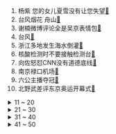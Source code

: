 1. 杨紫 您的女儿夏雪没有让您失望[:link:](https://s.weibo.com/weibo?q=%23杨紫%20您的女儿夏雪没有让您失望%23&Refer=top)
2. 台风烟花 舟山[:link:](https://s.weibo.com/weibo?q=%23台风烟花%20舟山%23&Refer=top)
3. 谢楠微博评论全是吴京表情包[:link:](https://s.weibo.com/weibo?q=%23谢楠微博评论全是吴京表情包%23&Refer=top)
4. 台风[:link:](https://s.weibo.com/weibo?q=%23台风%23&Refer=top)
5. 浙江多地发生海水倒灌[:link:](https://s.weibo.com/weibo?q=%23浙江多地发生海水倒灌%23&Refer=top)
6. 核酸检测时不要接触检测台[:link:](https://s.weibo.com/weibo?q=%23核酸检测时不要接触检测台%23&Refer=top)
7. 向佐怒怼CNN没有道德底线[:link:](https://s.weibo.com/weibo?q=%23向佐怒怼CNN没有道德底线%23&Refer=top)
8. 南京禄口机场[:link:](https://s.weibo.com/weibo?q=%23南京禄口机场%23&Refer=top)
9. 六公主播夺冠[:link:](https://s.weibo.com/weibo?q=%23六公主播夺冠%23&Refer=top)
10. 北野武差评东京奥运开幕式[:link:](https://s.weibo.com/weibo?q=%23北野武差评东京奥运开幕式%23&Refer=top)
<details>
<summary>11 ~ 20</summary>

11. 王嘉尔为孙一文骄傲[:link:](https://s.weibo.com/weibo?q=%23王嘉尔为孙一文骄傲%23&Refer=top)
12. 广东新增1例本土确诊[:link:](https://s.weibo.com/weibo?q=%23广东新增1例本土确诊%23&Refer=top)
13. 李雪琴 重逢是世界上第一浪漫的事情[:link:](https://s.weibo.com/weibo?q=%23李雪琴%20重逢是世界上第一浪漫的事情%23&Refer=top)
14. 武汉志愿者闪现驰援郑州卸完物资就走[:link:](https://s.weibo.com/weibo?q=%23武汉志愿者闪现驰援郑州卸完物资就走%23&Refer=top)
15. 东京奥运早中晚安排3遍中国国歌[:link:](https://s.weibo.com/weibo?q=%23东京奥运早中晚安排3遍中国国歌%23&Refer=top)
16. 吴奇隆体能[:link:](https://s.weibo.com/weibo?q=%23吴奇隆体能%23&Refer=top)
17. 孙一文咬了一口金牌[:link:](https://s.weibo.com/weibo?q=%23孙一文咬了一口金牌%23&Refer=top)
18. 定制手机壳千万别发表情包[:link:](https://s.weibo.com/weibo?q=%23定制手机壳千万别发表情包%23&Refer=top)
19. 深圳暴雨[:link:](https://s.weibo.com/weibo?q=%23深圳暴雨%23&Refer=top)
20. 东京奥运会[:link:](https://s.weibo.com/weibo?q=%23东京奥运会%23&Refer=top)
</details>
<details>
<summary>21 ~ 30</summary>

21. 为什么要去为难打工人[:link:](https://s.weibo.com/weibo?q=%23为什么要去为难打工人%23&Refer=top)
22. 被梁靖康笑死[:link:](https://s.weibo.com/weibo?q=%23被梁靖康笑死%23&Refer=top)
23. 辣目洋子 老dancer了[:link:](https://s.weibo.com/weibo?q=%23辣目洋子%20老dancer了%23&Refer=top)
24. 被彭昱畅笑死[:link:](https://s.weibo.com/weibo?q=%23被彭昱畅笑死%23&Refer=top)
25. 宋威龙 姐就是女王[:link:](https://s.weibo.com/weibo?q=%23宋威龙%20姐就是女王%23&Refer=top)
26. 谢楠回应冲浪看到吴京表情包的感受[:link:](https://s.weibo.com/weibo?q=%23谢楠回应冲浪看到吴京表情包的感受%23&Refer=top)
27. 张彬彬感叹央视的解说好燃[:link:](https://s.weibo.com/weibo?q=%23张彬彬感叹央视的解说好燃%23&Refer=top)
28. 南京疫情[:link:](https://s.weibo.com/weibo?q=%23南京疫情%23&Refer=top)
29. 10分钟预判他救了无数家庭[:link:](https://s.weibo.com/weibo?q=%2310分钟预判他救了无数家庭%23&Refer=top)
30. 沈阳一新增病例曾经停禄口机场[:link:](https://s.weibo.com/weibo?q=%23沈阳一新增病例曾经停禄口机场%23&Refer=top)
</details>
<details>
<summary>31 ~ 40</summary>

31. 应采儿病房内追奥运会[:link:](https://s.weibo.com/weibo?q=%23应采儿病房内追奥运会%23&Refer=top)
32. 百年来最好的一届奥运会[:link:](https://s.weibo.com/weibo?q=%23百年来最好的一届奥运会%23&Refer=top)
33. 收到录取通知书后的朋友圈[:link:](https://s.weibo.com/weibo?q=%23收到录取通知书后的朋友圈%23&Refer=top)
34. 王丽坤生图[:link:](https://s.weibo.com/weibo?q=%23王丽坤生图%23&Refer=top)
35. 我国新能源车人才缺口巨大[:link:](https://s.weibo.com/weibo?q=%23我国新能源车人才缺口巨大%23&Refer=top)
36. 无法抗拒的他[:link:](https://s.weibo.com/weibo?q=%23无法抗拒的他%23&Refer=top)
37. 女老板跪地痛哭求还被冲走2万箱酒[:link:](https://s.weibo.com/weibo?q=%23女老板跪地痛哭求还被冲走2万箱酒%23&Refer=top)
38. 原来这就叫野性消费[:link:](https://s.weibo.com/weibo?q=%23原来这就叫野性消费%23&Refer=top)
39. 王子文暗夜玫瑰复古礼裙[:link:](https://s.weibo.com/weibo?q=%23王子文暗夜玫瑰复古礼裙%23&Refer=top)
40. 奥运会开幕式撞场柯南[:link:](https://s.weibo.com/weibo?q=%23奥运会开幕式撞场柯南%23&Refer=top)
</details>
<details>
<summary>41 ~ 50</summary>

41. 近视眼可以练射击吗[:link:](https://s.weibo.com/weibo?q=%23近视眼可以练射击吗%23&Refer=top)
42. 台风期间杭州地铁运营应急措施提醒公告[:link:](https://s.weibo.com/weibo?q=%23台风期间杭州地铁运营应急措施提醒公告%23&Refer=top)
43. 志愿者斥责受助村民原来是妈妈[:link:](https://s.weibo.com/weibo?q=%23志愿者斥责受助村民原来是妈妈%23&Refer=top)
44. 期待今日份升国旗奏国歌[:link:](https://s.weibo.com/weibo?q=%23期待今日份升国旗奏国歌%23&Refer=top)
45. 吴静钰说不会再坚持了[:link:](https://s.weibo.com/weibo?q=%23吴静钰说不会再坚持了%23&Refer=top)
46. 台风直播[:link:](https://s.weibo.com/weibo?q=%23台风直播%23&Refer=top)
47. 台风烟花预计登陆时间提前[:link:](https://s.weibo.com/weibo?q=%23台风烟花预计登陆时间提前%23&Refer=top)
48. 男子在鸿星尔克买500付1000拔腿就跑[:link:](https://s.weibo.com/weibo?q=%23男子在鸿星尔克买500付1000拔腿就跑%23&Refer=top)
49. 上海明后天暴雨到大暴雨[:link:](https://s.weibo.com/weibo?q=%23上海明后天暴雨到大暴雨%23&Refer=top)
50. 奥运会美国[:link:](https://s.weibo.com/weibo?q=%23奥运会美国%23&Refer=top)
</details>